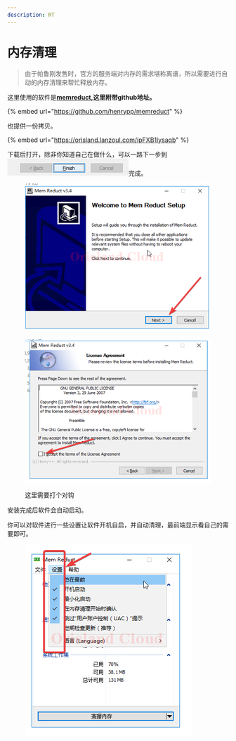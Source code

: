 ```yaml
---
description: RT
---
```


# 内存清理

> 由于帕鲁刚发售时，官方的服务端对内存的需求堪称离谱，所以需要进行自动的内存清理来帮忙释放内存。

这里使用的软件是[**memreduct**](https://github.com/henrypp/memreduct)**,这里附带github地址。**

{% embed url="https://github.com/henrypp/memreduct" %}

也提供一份拷贝。

{% embed url="https://orisland.lanzoul.com/ipFXB1lysaqb" %}

下载后打开，除非你知道自己在做什么，可以一路下一步到![](../../../.gitbook/assets/image.png)完成。

<figure><img src="../../../.gitbook/assets/mstsc_oaVPRVufy6.png" alt=""><figcaption></figcaption></figure>

<figure><img src="../../../.gitbook/assets/mstsc_xFl74EhtJQ.png" alt=""><figcaption><p>这里需要打个对钩</p></figcaption></figure>

安装完成后软件会自动启动。

你可以对软件进行一些设置让软件开机自启，并自动清理，最前端显示看自己的需要即可。

<figure><img src="../../../.gitbook/assets/mstsc_uKvfViNdgR.png" alt=""><figcaption></figcaption></figure>
